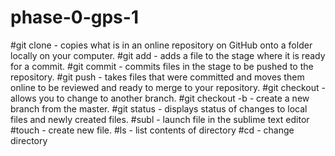 # phase-0-gps-1
#git clone - copies what is in an online repository on GitHub onto a folder locally on your computer.
#git add - adds a file to the stage where it is ready for a commit.
#git commit - commits files in the stage to be pushed to the repository.
#git push - takes files that were committed and moves them online to be reviewed and ready to merge to your repository.
#git checkout - allows you to change to another branch.
#git checkout -b - create a new branch from the master.
#git status - displays status of changes to local files and newly created files.
#subl - launch file in the sublime text editor
#touch - create new file.
#ls - list contents of directory
#cd - change directory
